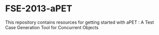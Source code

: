 # FSE-2013-aPET
This repository contains resources for getting started with aPET : A Test Case Generation Tool for Concurrent Objects

